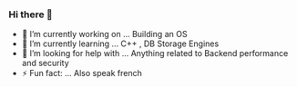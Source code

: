 ### Hi there 👋

<!--
**adrien2-public/adrien2-public** is a ✨ _special_ ✨ repository because its `README.md` (this file) appears on your GitHub profile.

Here are some ideas to get you started:

- 🔭 I’m currently working on ... Building an OS with C++
- 🌱 I’m currently learning ... C++ , DB Storage Engines
- 📫 How to reach me: ...
- ⚡ Fun fact: ... Also speak french
-->
- 🔭 I’m currently working on ... Building an OS 
- 🌱 I’m currently learning ... C++ , DB Storage Engines
- 🤔 I’m looking for help with ... Anything related to Backend performance and security
- ⚡ Fun fact: ... Also speak french
